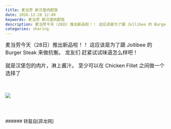 ```yaml
---
title: 麦当劳 新汉堡肉配饭
date: 2016-12-28 12:49
keywords: 麦当劳 新汉堡肉配饭
description: 麦当劳今天（28日）推出新品啦！！ 这应该是为了跟 Jollibee 的 Burger Steak 来做抗衡。 龙友们 赶紧试试味道怎么样吧！就是汉堡包的肉片，淋上酱汁。 至少可以在 Chicken Fillet 之间做一个选择了
categories: sharing
---
```

<td class="t_f" id="postmessage_451732">

<font size="3">麦当劳今天（28日）推出新品啦！！ 这应该是为了跟 Jollibee 的 Burger Steak 来做抗衡。 龙友们 赶紧试试味道怎么样吧！</font><font size="3"><br/>
</font><br/>
<font size="3">就是汉堡包的肉片，淋上酱汁。 至少可以在 Chicken Fillet 之间做一个选择了</font><br/>
<font size="3"><br/>
</font><br/>
<font size="3">

<img aid="458847" data-cf-modified-542fe7ad1b27ee66453a4ce3-="" file="data/attachment/forum/201612/28/124759rjht3s9fo1ffj777.jpg.thumb.jpg" id="aimg_458847" inpost="1" onclick="" onmouseover="" src="http://www.flw.ph/data/attachment/forum/201612/28/124759rjht3s9fo1ffj777.jpg" style="cursor:pointer" zoomfile="data/attachment/forum/201612/28/124759rjht3s9fo1ffj777.jpg"/>


</font><br/>
<br/>
</td>
###### 转载自[菲龙网]